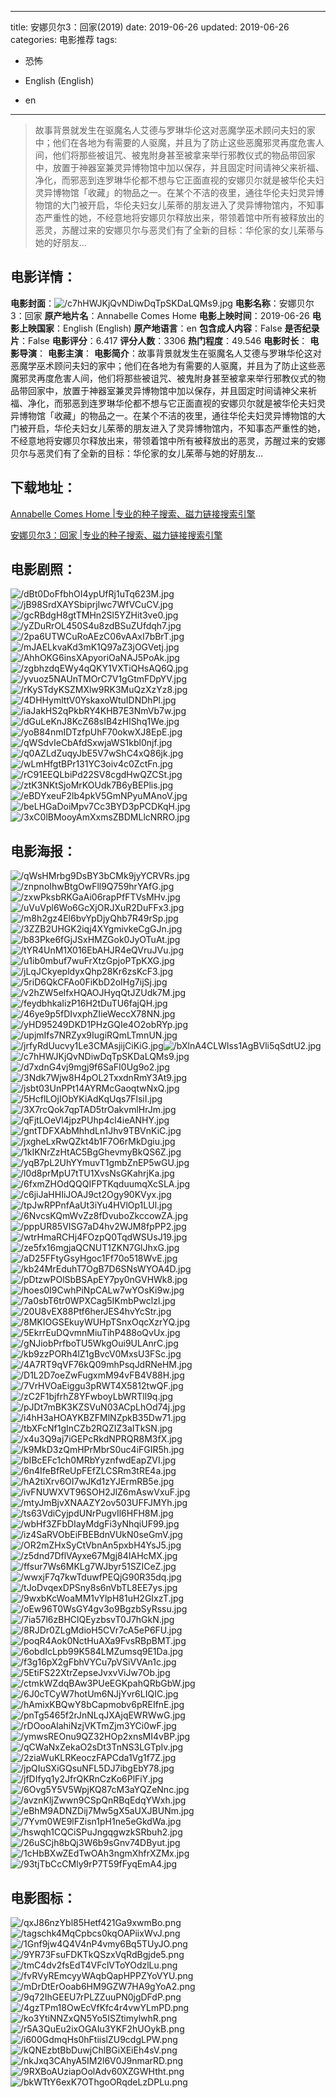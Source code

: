 
---
title: 安娜贝尔3：回家(2019)
date: 2019-06-26
updated: 2019-06-26
categories: 电影推荐
tags:
- 恐怖

- English (English)
- en
---


> 故事背景就发生在驱魔名人艾德与罗琳华伦这对恶魔学巫术顾问夫妇的家中；他们在各地为有需要的人驱魔，并且为了防止这些恶魔邪灵再度危害人间，他们将那些被诅咒、被鬼附身甚至被拿来举行邪教仪式的物品带回家中，放置于神器室兼灵异博物馆中加以保存，并且固定时间请神父来祈福、净化，而邪恶到连罗琳华伦都不想与它正面直视的安娜贝尔就是被华伦夫妇灵异博物馆「收藏」的物品之一。在某个不洁的夜里，通往华伦夫妇灵异博物馆的大门被开启，华伦夫妇女儿茱蒂的朋友进入了灵异博物馆内，不知事态严重性的她，不经意地将安娜贝尔释放出来，带领着馆中所有被释放出的恶灵，苏醒过来的安娜贝尔与恶灵们有了全新的目标：华伦家的女儿茱蒂与她的好朋友…

## **电影详情**：

**电影封面**：<img src="https://image.tmdb.org/t/p/w200/c7hHWJKjQvNDiwDqTpSKDaLQMs9.jpg" alt="/c7hHWJKjQvNDiwDqTpSKDaLQMs9.jpg" title="/c7hHWJKjQvNDiwDqTpSKDaLQMs9.jpg">
**电影名称**：安娜贝尔3：回家
**原产地片名**：Annabelle Comes Home
**电影上映时间**：2019-06-26
**电影上映国家**：English (English)
**原产地语言**：en
**包含成人内容**：False
**是否纪录片**：False
**电影评分**：6.417
**评分人数**：3306
**热门程度**：49.546
**电影时长**：
**电影导演**：
**电影主演**：
**电影简介**：故事背景就发生在驱魔名人艾德与罗琳华伦这对恶魔学巫术顾问夫妇的家中；他们在各地为有需要的人驱魔，并且为了防止这些恶魔邪灵再度危害人间，他们将那些被诅咒、被鬼附身甚至被拿来举行邪教仪式的物品带回家中，放置于神器室兼灵异博物馆中加以保存，并且固定时间请神父来祈福、净化，而邪恶到连罗琳华伦都不想与它正面直视的安娜贝尔就是被华伦夫妇灵异博物馆「收藏」的物品之一。在某个不洁的夜里，通往华伦夫妇灵异博物馆的大门被开启，华伦夫妇女儿茱蒂的朋友进入了灵异博物馆内，不知事态严重性的她，不经意地将安娜贝尔释放出来，带领着馆中所有被释放出的恶灵，苏醒过来的安娜贝尔与恶灵们有了全新的目标：华伦家的女儿茱蒂与她的好朋友…

## **下载地址**：
[Annabelle Comes Home |专业的种子搜索、磁力链接搜索引擎](https://movie.amd794.com:2083/?search=Annabelle%20Comes%20Home&ordering=&mode=match_phrase&page_size=10&page=1)

[安娜贝尔3：回家 |专业的种子搜索、磁力链接搜索引擎](https://movie.amd794.com:2083/?search=%E5%AE%89%E5%A8%9C%E8%B4%9D%E5%B0%943%EF%BC%9A%E5%9B%9E%E5%AE%B6&ordering=&mode=match_phrase&page_size=10&page=1)
 

## **电影剧照**：
<img src="https://image.tmdb.org/t/p/original/dBt0DoFfbhOI4ypUfRj1uTq623M.jpg" alt="/dBt0DoFfbhOI4ypUfRj1uTq623M.jpg" title="/dBt0DoFfbhOI4ypUfRj1uTq623M.jpg"><img src="https://image.tmdb.org/t/p/original/jB98SrdXAYSbiprjIwc7WfVCuCV.jpg" alt="/jB98SrdXAYSbiprjIwc7WfVCuCV.jpg" title="/jB98SrdXAYSbiprjIwc7WfVCuCV.jpg"><img src="https://image.tmdb.org/t/p/original/gcRBdgH8gtTMHn2Sl5YZHit3ve0.jpg" alt="/gcRBdgH8gtTMHn2Sl5YZHit3ve0.jpg" title="/gcRBdgH8gtTMHn2Sl5YZHit3ve0.jpg"><img src="https://image.tmdb.org/t/p/original/yZDuRrOL450S4u8zdBSuZUfdqh7.jpg" alt="/yZDuRrOL450S4u8zdBSuZUfdqh7.jpg" title="/yZDuRrOL450S4u8zdBSuZUfdqh7.jpg"><img src="https://image.tmdb.org/t/p/original/2pa6UTWCuRoAEzC06vAAxI7bBrT.jpg" alt="/2pa6UTWCuRoAEzC06vAAxI7bBrT.jpg" title="/2pa6UTWCuRoAEzC06vAAxI7bBrT.jpg"><img src="https://image.tmdb.org/t/p/original/mJAELkvaKd3mK1Q97aZ3jOGVetj.jpg" alt="/mJAELkvaKd3mK1Q97aZ3jOGVetj.jpg" title="/mJAELkvaKd3mK1Q97aZ3jOGVetj.jpg"><img src="https://image.tmdb.org/t/p/original/AhhOKG6insXApyoriOaNAJ5PoAk.jpg" alt="/AhhOKG6insXApyoriOaNAJ5PoAk.jpg" title="/AhhOKG6insXApyoriOaNAJ5PoAk.jpg"><img src="https://image.tmdb.org/t/p/original/zgbhzdqEWy4qQKY1VXTiQHsAQ6Q.jpg" alt="/zgbhzdqEWy4qQKY1VXTiQHsAQ6Q.jpg" title="/zgbhzdqEWy4qQKY1VXTiQHsAQ6Q.jpg"><img src="https://image.tmdb.org/t/p/original/yvuoz5NAUnTMOrC7V1gGtmFDpYV.jpg" alt="/yvuoz5NAUnTMOrC7V1gGtmFDpYV.jpg" title="/yvuoz5NAUnTMOrC7V1gGtmFDpYV.jpg"><img src="https://image.tmdb.org/t/p/original/rKySTdyKSZMXlw9RK3MuQzXzYz8.jpg" alt="/rKySTdyKSZMXlw9RK3MuQzXzYz8.jpg" title="/rKySTdyKSZMXlw9RK3MuQzXzYz8.jpg"><img src="https://image.tmdb.org/t/p/original/4DHHymlttV0YskaxoWtuIDNDhPl.jpg" alt="/4DHHymlttV0YskaxoWtuIDNDhPl.jpg" title="/4DHHymlttV0YskaxoWtuIDNDhPl.jpg"><img src="https://image.tmdb.org/t/p/original/iaJakHS2qPkbRY4KHB7E3NmVb7w.jpg" alt="/iaJakHS2qPkbRY4KHB7E3NmVb7w.jpg" title="/iaJakHS2qPkbRY4KHB7E3NmVb7w.jpg"><img src="https://image.tmdb.org/t/p/original/dGuLeKnJ8KcZ68sIB4zHlShq1We.jpg" alt="/dGuLeKnJ8KcZ68sIB4zHlShq1We.jpg" title="/dGuLeKnJ8KcZ68sIB4zHlShq1We.jpg"><img src="https://image.tmdb.org/t/p/original/yoB84nmIDTzfpUhF70okwXJ8EpE.jpg" alt="/yoB84nmIDTzfpUhF70okwXJ8EpE.jpg" title="/yoB84nmIDTzfpUhF70okwXJ8EpE.jpg"><img src="https://image.tmdb.org/t/p/original/qWSdvIeCbAfdSxwjaWS1kbl0njf.jpg" alt="/qWSdvIeCbAfdSxwjaWS1kbl0njf.jpg" title="/qWSdvIeCbAfdSxwjaWS1kbl0njf.jpg"><img src="https://image.tmdb.org/t/p/original/q0AZLdZuqyJbE5V7wShC4xQ86jk.jpg" alt="/q0AZLdZuqyJbE5V7wShC4xQ86jk.jpg" title="/q0AZLdZuqyJbE5V7wShC4xQ86jk.jpg"><img src="https://image.tmdb.org/t/p/original/wLmHfgtBPr131YC3oiv4c0ZctFn.jpg" alt="/wLmHfgtBPr131YC3oiv4c0ZctFn.jpg" title="/wLmHfgtBPr131YC3oiv4c0ZctFn.jpg"><img src="https://image.tmdb.org/t/p/original/rC91EEQLbiPd22SV8cgdHwQZCSt.jpg" alt="/rC91EEQLbiPd22SV8cgdHwQZCSt.jpg" title="/rC91EEQLbiPd22SV8cgdHwQZCSt.jpg"><img src="https://image.tmdb.org/t/p/original/ztK3NKtSjoMrKOUdk7B6yBEPlis.jpg" alt="/ztK3NKtSjoMrKOUdk7B6yBEPlis.jpg" title="/ztK3NKtSjoMrKOUdk7B6yBEPlis.jpg"><img src="https://image.tmdb.org/t/p/original/eBDYxeuF2lb4pkV5GmNPyuMAnoV.jpg" alt="/eBDYxeuF2lb4pkV5GmNPyuMAnoV.jpg" title="/eBDYxeuF2lb4pkV5GmNPyuMAnoV.jpg"><img src="https://image.tmdb.org/t/p/original/beLHGaDoiMpv7Cc3BYD3pPCDKqH.jpg" alt="/beLHGaDoiMpv7Cc3BYD3pPCDKqH.jpg" title="/beLHGaDoiMpv7Cc3BYD3pPCDKqH.jpg"><img src="https://image.tmdb.org/t/p/original/3xC0lBMooyAmXxmsZBDMLlcNRRO.jpg" alt="/3xC0lBMooyAmXxmsZBDMLlcNRRO.jpg" title="/3xC0lBMooyAmXxmsZBDMLlcNRRO.jpg">

## **电影海报**：
<img src="https://image.tmdb.org/t/p/original/qWsHMrbg9DsBY3bCMk9jyYCRVRs.jpg" alt="/qWsHMrbg9DsBY3bCMk9jyYCRVRs.jpg" title="/qWsHMrbg9DsBY3bCMk9jyYCRVRs.jpg"><img src="https://image.tmdb.org/t/p/original/znpnoIhwBtgOwFll9Q759hrYAfG.jpg" alt="/znpnoIhwBtgOwFll9Q759hrYAfG.jpg" title="/znpnoIhwBtgOwFll9Q759hrYAfG.jpg"><img src="https://image.tmdb.org/t/p/original/zxwPksbRKGaAi06rapPfFTVsMHv.jpg" alt="/zxwPksbRKGaAi06rapPfFTVsMHv.jpg" title="/zxwPksbRKGaAi06rapPfFTVsMHv.jpg"><img src="https://image.tmdb.org/t/p/original/uVuVpl6Wo6GcXjORJXuR2DuFFx3.jpg" alt="/uVuVpl6Wo6GcXjORJXuR2DuFFx3.jpg" title="/uVuVpl6Wo6GcXjORJXuR2DuFFx3.jpg"><img src="https://image.tmdb.org/t/p/original/m8h2gz4El6bvYpDjyQhb7R49rSp.jpg" alt="/m8h2gz4El6bvYpDjyQhb7R49rSp.jpg" title="/m8h2gz4El6bvYpDjyQhb7R49rSp.jpg"><img src="https://image.tmdb.org/t/p/original/3ZZB2UHGK2iqj4XYgmivkeCgGJn.jpg" alt="/3ZZB2UHGK2iqj4XYgmivkeCgGJn.jpg" title="/3ZZB2UHGK2iqj4XYgmivkeCgGJn.jpg"><img src="https://image.tmdb.org/t/p/original/b83Pke6fGjJSxHMZGok0JyOTuAt.jpg" alt="/b83Pke6fGjJSxHMZGok0JyOTuAt.jpg" title="/b83Pke6fGjJSxHMZGok0JyOTuAt.jpg"><img src="https://image.tmdb.org/t/p/original/tYR4UnM1X016EbAHJR4eQVruJVu.jpg" alt="/tYR4UnM1X016EbAHJR4eQVruJVu.jpg" title="/tYR4UnM1X016EbAHJR4eQVruJVu.jpg"><img src="https://image.tmdb.org/t/p/original/u1ib0mbuf7wuFrXtzGpjoPTpKXG.jpg" alt="/u1ib0mbuf7wuFrXtzGpjoPTpKXG.jpg" title="/u1ib0mbuf7wuFrXtzGpjoPTpKXG.jpg"><img src="https://image.tmdb.org/t/p/original/jLqJCkyepldyxQhp28Kr6zsKcF3.jpg" alt="/jLqJCkyepldyxQhp28Kr6zsKcF3.jpg" title="/jLqJCkyepldyxQhp28Kr6zsKcF3.jpg"><img src="https://image.tmdb.org/t/p/original/5riD6QkCFAo0FiKbD2oIHg7ijSj.jpg" alt="/5riD6QkCFAo0FiKbD2oIHg7ijSj.jpg" title="/5riD6QkCFAo0FiKbD2oIHg7ijSj.jpg"><img src="https://image.tmdb.org/t/p/original/v2hZW5elfxHQAOJHyqQtJZUdk7M.jpg" alt="/v2hZW5elfxHQAOJHyqQtJZUdk7M.jpg" title="/v2hZW5elfxHQAOJHyqQtJZUdk7M.jpg"><img src="https://image.tmdb.org/t/p/original/feydbhkaIizP16H2tDuTU6fajQH.jpg" alt="/feydbhkaIizP16H2tDuTU6fajQH.jpg" title="/feydbhkaIizP16H2tDuTU6fajQH.jpg"><img src="https://image.tmdb.org/t/p/original/46ye9p5fDIvxphZIieWeccX78NN.jpg" alt="/46ye9p5fDIvxphZIieWeccX78NN.jpg" title="/46ye9p5fDIvxphZIieWeccX78NN.jpg"><img src="https://image.tmdb.org/t/p/original/yHD95249DKD1PHzGQIe4O2obRYp.jpg" alt="/yHD95249DKD1PHzGQIe4O2obRYp.jpg" title="/yHD95249DKD1PHzGQIe4O2obRYp.jpg"><img src="https://image.tmdb.org/t/p/original/upjmIfs7NRZyx9IugiRQmLTmnUN.jpg" alt="/upjmIfs7NRZyx9IugiRQmLTmnUN.jpg" title="/upjmIfs7NRZyx9IugiRQmLTmnUN.jpg"><img src="https://image.tmdb.org/t/p/original/jrfyRdUucvy1Le3CMAsjijCiKiG.jpg" alt="/jrfyRdUucvy1Le3CMAsjijCiKiG.jpg" title="/jrfyRdUucvy1Le3CMAsjijCiKiG.jpg"><img src="https://image.tmdb.org/t/p/original/bXlnA4CLWIss1AgBVli5qSdtU2.jpg" alt="/bXlnA4CLWIss1AgBVli5qSdtU2.jpg" title="/bXlnA4CLWIss1AgBVli5qSdtU2.jpg"><img src="https://image.tmdb.org/t/p/original/c7hHWJKjQvNDiwDqTpSKDaLQMs9.jpg" alt="/c7hHWJKjQvNDiwDqTpSKDaLQMs9.jpg" title="/c7hHWJKjQvNDiwDqTpSKDaLQMs9.jpg"><img src="https://image.tmdb.org/t/p/original/d7xdnG4vj9mgj9f6SaFI0Ug9o2.jpg" alt="/d7xdnG4vj9mgj9f6SaFI0Ug9o2.jpg" title="/d7xdnG4vj9mgj9f6SaFI0Ug9o2.jpg"><img src="https://image.tmdb.org/t/p/original/3Ndk7Wjw8H4pOL2TxxdnRmY3At9.jpg" alt="/3Ndk7Wjw8H4pOL2TxxdnRmY3At9.jpg" title="/3Ndk7Wjw8H4pOL2TxxdnRmY3At9.jpg"><img src="https://image.tmdb.org/t/p/original/jsbt03UnPPt14AYRMcGaoqtwNxQ.jpg" alt="/jsbt03UnPPt14AYRMcGaoqtwNxQ.jpg" title="/jsbt03UnPPt14AYRMcGaoqtwNxQ.jpg"><img src="https://image.tmdb.org/t/p/original/5HcflLOjIObYKiAdKqUqs7FlsiI.jpg" alt="/5HcflLOjIObYKiAdKqUqs7FlsiI.jpg" title="/5HcflLOjIObYKiAdKqUqs7FlsiI.jpg"><img src="https://image.tmdb.org/t/p/original/3X7rcQok7qpTAD5trOakvmlHrJm.jpg" alt="/3X7rcQok7qpTAD5trOakvmlHrJm.jpg" title="/3X7rcQok7qpTAD5trOakvmlHrJm.jpg"><img src="https://image.tmdb.org/t/p/original/qFjtLOeVl4jpzPUhp4cl4ieANHY.jpg" alt="/qFjtLOeVl4jpzPUhp4cl4ieANHY.jpg" title="/qFjtLOeVl4jpzPUhp4cl4ieANHY.jpg"><img src="https://image.tmdb.org/t/p/original/gntTDFXAbMhhdLn1Jhv9TBVnKiC.jpg" alt="/gntTDFXAbMhhdLn1Jhv9TBVnKiC.jpg" title="/gntTDFXAbMhhdLn1Jhv9TBVnKiC.jpg"><img src="https://image.tmdb.org/t/p/original/jxgheLxRwQZkt4b1F7O6rMkDgiu.jpg" alt="/jxgheLxRwQZkt4b1F7O6rMkDgiu.jpg" title="/jxgheLxRwQZkt4b1F7O6rMkDgiu.jpg"><img src="https://image.tmdb.org/t/p/original/1kIKNrZzHtAC5BgGhevmyBkQS6Z.jpg" alt="/1kIKNrZzHtAC5BgGhevmyBkQS6Z.jpg" title="/1kIKNrZzHtAC5BgGhevmyBkQS6Z.jpg"><img src="https://image.tmdb.org/t/p/original/yqB7pL2UhYYmuvT1gmbZnEP5wGU.jpg" alt="/yqB7pL2UhYYmuvT1gmbZnEP5wGU.jpg" title="/yqB7pL2UhYYmuvT1gmbZnEP5wGU.jpg"><img src="https://image.tmdb.org/t/p/original/l0d8prMpU7tTU1XvsNsGKahrjKa.jpg" alt="/l0d8prMpU7tTU1XvsNsGKahrjKa.jpg" title="/l0d8prMpU7tTU1XvsNsGKahrjKa.jpg"><img src="https://image.tmdb.org/t/p/original/6fxmZHOdQQQIFPTKqduumqXcSLA.jpg" alt="/6fxmZHOdQQQIFPTKqduumqXcSLA.jpg" title="/6fxmZHOdQQQIFPTKqduumqXcSLA.jpg"><img src="https://image.tmdb.org/t/p/original/c6jiJaHHIiJOAJ9ct2Ogy90KVyx.jpg" alt="/c6jiJaHHIiJOAJ9ct2Ogy90KVyx.jpg" title="/c6jiJaHHIiJOAJ9ct2Ogy90KVyx.jpg"><img src="https://image.tmdb.org/t/p/original/tpJwRPPnfAaUt3iYu4HVlOp1LUl.jpg" alt="/tpJwRPPnfAaUt3iYu4HVlOp1LUl.jpg" title="/tpJwRPPnfAaUt3iYu4HVlOp1LUl.jpg"><img src="https://image.tmdb.org/t/p/original/6NvcsKQmWvZz8fDvuboZkccowZA.jpg" alt="/6NvcsKQmWvZz8fDvuboZkccowZA.jpg" title="/6NvcsKQmWvZz8fDvuboZkccowZA.jpg"><img src="https://image.tmdb.org/t/p/original/pppUR85VISG7aD4hv2WJM8fpPP2.jpg" alt="/pppUR85VISG7aD4hv2WJM8fpPP2.jpg" title="/pppUR85VISG7aD4hv2WJM8fpPP2.jpg"><img src="https://image.tmdb.org/t/p/original/wtrHmaRCHj4FOzpQ0TqdWSUsJ19.jpg" alt="/wtrHmaRCHj4FOzpQ0TqdWSUsJ19.jpg" title="/wtrHmaRCHj4FOzpQ0TqdWSUsJ19.jpg"><img src="https://image.tmdb.org/t/p/original/ze5fx16mgjaQCNUT1ZKN7GlJhxG.jpg" alt="/ze5fx16mgjaQCNUT1ZKN7GlJhxG.jpg" title="/ze5fx16mgjaQCNUT1ZKN7GlJhxG.jpg"><img src="https://image.tmdb.org/t/p/original/aD25FFtyGsyHgoc1Ff70o518WvE.jpg" alt="/aD25FFtyGsyHgoc1Ff70o518WvE.jpg" title="/aD25FFtyGsyHgoc1Ff70o518WvE.jpg"><img src="https://image.tmdb.org/t/p/original/kb24MrEduhT7OgB7D6SNsWYOA4D.jpg" alt="/kb24MrEduhT7OgB7D6SNsWYOA4D.jpg" title="/kb24MrEduhT7OgB7D6SNsWYOA4D.jpg"><img src="https://image.tmdb.org/t/p/original/pDtzwPOlSbBSApEY7py0nGVHWk8.jpg" alt="/pDtzwPOlSbBSApEY7py0nGVHWk8.jpg" title="/pDtzwPOlSbBSApEY7py0nGVHWk8.jpg"><img src="https://image.tmdb.org/t/p/original/hoes0I9CwhPiNpCALw7wYOsKi9w.jpg" alt="/hoes0I9CwhPiNpCALw7wYOsKi9w.jpg" title="/hoes0I9CwhPiNpCALw7wYOsKi9w.jpg"><img src="https://image.tmdb.org/t/p/original/7a0sbT6tr0WPXCag5IKmbPwclzl.jpg" alt="/7a0sbT6tr0WPXCag5IKmbPwclzl.jpg" title="/7a0sbT6tr0WPXCag5IKmbPwclzl.jpg"><img src="https://image.tmdb.org/t/p/original/20U8vEX88Ptf6herJES4hvYcStr.jpg" alt="/20U8vEX88Ptf6herJES4hvYcStr.jpg" title="/20U8vEX88Ptf6herJES4hvYcStr.jpg"><img src="https://image.tmdb.org/t/p/original/8MKIOGSEkuyWUHpTSnxOqcXzrYQ.jpg" alt="/8MKIOGSEkuyWUHpTSnxOqcXzrYQ.jpg" title="/8MKIOGSEkuyWUHpTSnxOqcXzrYQ.jpg"><img src="https://image.tmdb.org/t/p/original/5EkrrEuDQvmnMiuTihP488oQvUx.jpg" alt="/5EkrrEuDQvmnMiuTihP488oQvUx.jpg" title="/5EkrrEuDQvmnMiuTihP488oQvUx.jpg"><img src="https://image.tmdb.org/t/p/original/gNJiobPrfboTU5WkgOui9ULAnrC.jpg" alt="/gNJiobPrfboTU5WkgOui9ULAnrC.jpg" title="/gNJiobPrfboTU5WkgOui9ULAnrC.jpg"><img src="https://image.tmdb.org/t/p/original/kb9zzPORh4lZ1gBvcV0MxsU3FSc.jpg" alt="/kb9zzPORh4lZ1gBvcV0MxsU3FSc.jpg" title="/kb9zzPORh4lZ1gBvcV0MxsU3FSc.jpg"><img src="https://image.tmdb.org/t/p/original/4A7RT9qVF76kQ09mhPsqJdRNeHM.jpg" alt="/4A7RT9qVF76kQ09mhPsqJdRNeHM.jpg" title="/4A7RT9qVF76kQ09mhPsqJdRNeHM.jpg"><img src="https://image.tmdb.org/t/p/original/D1L2D7oeZwFugxmM94vFB4V88H.jpg" alt="/D1L2D7oeZwFugxmM94vFB4V88H.jpg" title="/D1L2D7oeZwFugxmM94vFB4V88H.jpg"><img src="https://image.tmdb.org/t/p/original/7VrHVOaEiggu3pRWT4X5812twQF.jpg" alt="/7VrHVOaEiggu3pRWT4X5812twQF.jpg" title="/7VrHVOaEiggu3pRWT4X5812twQF.jpg"><img src="https://image.tmdb.org/t/p/original/zC2F1bjfrhZ8YFwboyLbWRTll9q.jpg" alt="/zC2F1bjfrhZ8YFwboyLbWRTll9q.jpg" title="/zC2F1bjfrhZ8YFwboyLbWRTll9q.jpg"><img src="https://image.tmdb.org/t/p/original/pJDt7mBK3KZSVuN03ACpLhOd74j.jpg" alt="/pJDt7mBK3KZSVuN03ACpLhOd74j.jpg" title="/pJDt7mBK3KZSVuN03ACpLhOd74j.jpg"><img src="https://image.tmdb.org/t/p/original/i4hH3aHOAYKBZFMlNZpkB35Dw71.jpg" alt="/i4hH3aHOAYKBZFMlNZpkB35Dw71.jpg" title="/i4hH3aHOAYKBZFMlNZpkB35Dw71.jpg"><img src="https://image.tmdb.org/t/p/original/tbXFcNf1gInCZb2RQZIZ3aITkSN.jpg" alt="/tbXFcNf1gInCZb2RQZIZ3aITkSN.jpg" title="/tbXFcNf1gInCZb2RQZIZ3aITkSN.jpg"><img src="https://image.tmdb.org/t/p/original/x4u3Q9aj7iGEPcRkdNPRQR8M3fX.jpg" alt="/x4u3Q9aj7iGEPcRkdNPRQR8M3fX.jpg" title="/x4u3Q9aj7iGEPcRkdNPRQR8M3fX.jpg"><img src="https://image.tmdb.org/t/p/original/k9MkD3zQmHPrMbrS0uc4iFGIR5h.jpg" alt="/k9MkD3zQmHPrMbrS0uc4iFGIR5h.jpg" title="/k9MkD3zQmHPrMbrS0uc4iFGIR5h.jpg"><img src="https://image.tmdb.org/t/p/original/bIBcEFc1ch0MRbYyznfwdEapZVI.jpg" alt="/bIBcEFc1ch0MRbYyznfwdEapZVI.jpg" title="/bIBcEFc1ch0MRbYyznfwdEapZVI.jpg"><img src="https://image.tmdb.org/t/p/original/6n4IfeBfReUpFEfZLCSRm3tRE4a.jpg" alt="/6n4IfeBfReUpFEfZLCSRm3tRE4a.jpg" title="/6n4IfeBfReUpFEfZLCSRm3tRE4a.jpg"><img src="https://image.tmdb.org/t/p/original/hA2tiXrv6OI7wJKd1zYJErmRB5e.jpg" alt="/hA2tiXrv6OI7wJKd1zYJErmRB5e.jpg" title="/hA2tiXrv6OI7wJKd1zYJErmRB5e.jpg"><img src="https://image.tmdb.org/t/p/original/ivFNUWXVT96SOH2JlZ6mAswVxuF.jpg" alt="/ivFNUWXVT96SOH2JlZ6mAswVxuF.jpg" title="/ivFNUWXVT96SOH2JlZ6mAswVxuF.jpg"><img src="https://image.tmdb.org/t/p/original/mtyJmBjvXNAAZY2ov503UFFJMYh.jpg" alt="/mtyJmBjvXNAAZY2ov503UFFJMYh.jpg" title="/mtyJmBjvXNAAZY2ov503UFFJMYh.jpg"><img src="https://image.tmdb.org/t/p/original/ts63VdiCyjpdUNrPugvIl6HFH8M.jpg" alt="/ts63VdiCyjpdUNrPugvIl6HFH8M.jpg" title="/ts63VdiCyjpdUNrPugvIl6HFH8M.jpg"><img src="https://image.tmdb.org/t/p/original/wbHf3ZFbDIayMdgFi3yNhqiUF99.jpg" alt="/wbHf3ZFbDIayMdgFi3yNhqiUF99.jpg" title="/wbHf3ZFbDIayMdgFi3yNhqiUF99.jpg"><img src="https://image.tmdb.org/t/p/original/iz4SaRVObEiFBEBdnVUkN0seGmV.jpg" alt="/iz4SaRVObEiFBEBdnVUkN0seGmV.jpg" title="/iz4SaRVObEiFBEBdnVUkN0seGmV.jpg"><img src="https://image.tmdb.org/t/p/original/OR2mZHxSyCtVbnAn5pxbH4YsJ5.jpg" alt="/OR2mZHxSyCtVbnAn5pxbH4YsJ5.jpg" title="/OR2mZHxSyCtVbnAn5pxbH4YsJ5.jpg"><img src="https://image.tmdb.org/t/p/original/z5dnd7DflVAyxe67Mgj84IAHcMX.jpg" alt="/z5dnd7DflVAyxe67Mgj84IAHcMX.jpg" title="/z5dnd7DflVAyxe67Mgj84IAHcMX.jpg"><img src="https://image.tmdb.org/t/p/original/ffsur7Ws6MKLg7WJbyr51SZICeZ.jpg" alt="/ffsur7Ws6MKLg7WJbyr51SZICeZ.jpg" title="/ffsur7Ws6MKLg7WJbyr51SZICeZ.jpg"><img src="https://image.tmdb.org/t/p/original/wwxjF7q7kwTduwfPEQjG90R35dq.jpg" alt="/wwxjF7q7kwTduwfPEQjG90R35dq.jpg" title="/wwxjF7q7kwTduwfPEQjG90R35dq.jpg"><img src="https://image.tmdb.org/t/p/original/tJoDvqexDPSny8s6nVbTL8EE7ys.jpg" alt="/tJoDvqexDPSny8s6nVbTL8EE7ys.jpg" title="/tJoDvqexDPSny8s6nVbTL8EE7ys.jpg"><img src="https://image.tmdb.org/t/p/original/9wxbKcWoaMM1vYlpH81uH2GIxzT.jpg" alt="/9wxbKcWoaMM1vYlpH81uH2GIxzT.jpg" title="/9wxbKcWoaMM1vYlpH81uH2GIxzT.jpg"><img src="https://image.tmdb.org/t/p/original/oEw96T0WsGY4gv3o9BgzbSyRssu.jpg" alt="/oEw96T0WsGY4gv3o9BgzbSyRssu.jpg" title="/oEw96T0WsGY4gv3o9BgzbSyRssu.jpg"><img src="https://image.tmdb.org/t/p/original/7ia57l6zBHClQEyzbsvT0J7hGkN.jpg" alt="/7ia57l6zBHClQEyzbsvT0J7hGkN.jpg" title="/7ia57l6zBHClQEyzbsvT0J7hGkN.jpg"><img src="https://image.tmdb.org/t/p/original/8RJDr0ZLgMdioH5CVr7cA5eP6FU.jpg" alt="/8RJDr0ZLgMdioH5CVr7cA5eP6FU.jpg" title="/8RJDr0ZLgMdioH5CVr7cA5eP6FU.jpg"><img src="https://image.tmdb.org/t/p/original/poqR4Aok0NctHuAXa9FvsRBpBMT.jpg" alt="/poqR4Aok0NctHuAXa9FvsRBpBMT.jpg" title="/poqR4Aok0NctHuAXa9FvsRBpBMT.jpg"><img src="https://image.tmdb.org/t/p/original/6obdIcLpb99K584LMZumsq9E1Da.jpg" alt="/6obdIcLpb99K584LMZumsq9E1Da.jpg" title="/6obdIcLpb99K584LMZumsq9E1Da.jpg"><img src="https://image.tmdb.org/t/p/original/f3g16pX2gFbhVYCu7pVSiVVAn1c.jpg" alt="/f3g16pX2gFbhVYCu7pVSiVVAn1c.jpg" title="/f3g16pX2gFbhVYCu7pVSiVVAn1c.jpg"><img src="https://image.tmdb.org/t/p/original/5EtiFS22XtrZepseJvxvViJw7Ob.jpg" alt="/5EtiFS22XtrZepseJvxvViJw7Ob.jpg" title="/5EtiFS22XtrZepseJvxvViJw7Ob.jpg"><img src="https://image.tmdb.org/t/p/original/ctmkWZdqBAw3PUeEGKpahQRbGbW.jpg" alt="/ctmkWZdqBAw3PUeEGKpahQRbGbW.jpg" title="/ctmkWZdqBAw3PUeEGKpahQRbGbW.jpg"><img src="https://image.tmdb.org/t/p/original/6J0cTCyW7hotUm6NJjYvr6LIQIC.jpg" alt="/6J0cTCyW7hotUm6NJjYvr6LIQIC.jpg" title="/6J0cTCyW7hotUm6NJjYvr6LIQIC.jpg"><img src="https://image.tmdb.org/t/p/original/hAmixKBQwY8bCapmobv6pREIfnE.jpg" alt="/hAmixKBQwY8bCapmobv6pREIfnE.jpg" title="/hAmixKBQwY8bCapmobv6pREIfnE.jpg"><img src="https://image.tmdb.org/t/p/original/pnTg5465f2rJnNLqJXAjqEWRWwG.jpg" alt="/pnTg5465f2rJnNLqJXAjqEWRWwG.jpg" title="/pnTg5465f2rJnNLqJXAjqEWRWwG.jpg"><img src="https://image.tmdb.org/t/p/original/rDOooAlahiNzjVKTmZjm3YCi0wF.jpg" alt="/rDOooAlahiNzjVKTmZjm3YCi0wF.jpg" title="/rDOooAlahiNzjVKTmZjm3YCi0wF.jpg"><img src="https://image.tmdb.org/t/p/original/ymwsREOnu9QZ32HOp2xnsMI4vBP.jpg" alt="/ymwsREOnu9QZ32HOp2xnsMI4vBP.jpg" title="/ymwsREOnu9QZ32HOp2xnsMI4vBP.jpg"><img src="https://image.tmdb.org/t/p/original/qCWaNxZekaO2sDt3TnNS3LGTpIv.jpg" alt="/qCWaNxZekaO2sDt3TnNS3LGTpIv.jpg" title="/qCWaNxZekaO2sDt3TnNS3LGTpIv.jpg"><img src="https://image.tmdb.org/t/p/original/2ziaWuKLRKeoczFAPCda1Vg1f7Z.jpg" alt="/2ziaWuKLRKeoczFAPCda1Vg1f7Z.jpg" title="/2ziaWuKLRKeoczFAPCda1Vg1f7Z.jpg"><img src="https://image.tmdb.org/t/p/original/jpQIuSXiGQsuNFL5DJ7ibgEbY78.jpg" alt="/jpQIuSXiGQsuNFL5DJ7ibgEbY78.jpg" title="/jpQIuSXiGQsuNFL5DJ7ibgEbY78.jpg"><img src="https://image.tmdb.org/t/p/original/jfDIfyq1y2JfrQKRnCzKo6PlFiY.jpg" alt="/jfDIfyq1y2JfrQKRnCzKo6PlFiY.jpg" title="/jfDIfyq1y2JfrQKRnCzKo6PlFiY.jpg"><img src="https://image.tmdb.org/t/p/original/6Ovg5Y5V5WpjKQ87cM3aYQZeNnc.jpg" alt="/6Ovg5Y5V5WpjKQ87cM3aYQZeNnc.jpg" title="/6Ovg5Y5V5WpjKQ87cM3aYQZeNnc.jpg"><img src="https://image.tmdb.org/t/p/original/avznKljZwwn9CSpQnRBqEdqYWxh.jpg" alt="/avznKljZwwn9CSpQnRBqEdqYWxh.jpg" title="/avznKljZwwn9CSpQnRBqEdqYWxh.jpg"><img src="https://image.tmdb.org/t/p/original/eBhM9ADNZDij7Mw5gX5aUXJBUNm.jpg" alt="/eBhM9ADNZDij7Mw5gX5aUXJBUNm.jpg" title="/eBhM9ADNZDij7Mw5gX5aUXJBUNm.jpg"><img src="https://image.tmdb.org/t/p/original/7Yvm0WE9lFZisn1pH1ne5eGkdWa.jpg" alt="/7Yvm0WE9lFZisn1pH1ne5eGkdWa.jpg" title="/7Yvm0WE9lFZisn1pH1ne5eGkdWa.jpg"><img src="https://image.tmdb.org/t/p/original/hswqh1CQCiSPuJngqgwzkSRbuh2.jpg" alt="/hswqh1CQCiSPuJngqgwzkSRbuh2.jpg" title="/hswqh1CQCiSPuJngqgwzkSRbuh2.jpg"><img src="https://image.tmdb.org/t/p/original/26uSCjh8bQj3W6b9sGnv74DByut.jpg" alt="/26uSCjh8bQj3W6b9sGnv74DByut.jpg" title="/26uSCjh8bQj3W6b9sGnv74DByut.jpg"><img src="https://image.tmdb.org/t/p/original/1cHbBXwZEdTwOAh3ngmXhfrXZMx.jpg" alt="/1cHbBXwZEdTwOAh3ngmXhfrXZMx.jpg" title="/1cHbBXwZEdTwOAh3ngmXhfrXZMx.jpg"><img src="https://image.tmdb.org/t/p/original/93tjTbCcCMly9rP7T59fFyqEmA4.jpg" alt="/93tjTbCcCMly9rP7T59fFyqEmA4.jpg" title="/93tjTbCcCMly9rP7T59fFyqEmA4.jpg">

## **电影图标**：
<img src="https://image.tmdb.org/t/p/original/qxJ86nzYbl85Hetf421Ga9xwmBo.png" alt="/qxJ86nzYbl85Hetf421Ga9xwmBo.png" title="/qxJ86nzYbl85Hetf421Ga9xwmBo.png"><img src="https://image.tmdb.org/t/p/original/tagschk4MqCpbcs0kqOAPiixWvJ.png" alt="/tagschk4MqCpbcs0kqOAPiixWvJ.png" title="/tagschk4MqCpbcs0kqOAPiixWvJ.png"><img src="https://image.tmdb.org/t/p/original/1Gnf9jw4Q4V4nP4vmy6Bq5TUyJO.png" alt="/1Gnf9jw4Q4V4nP4vmy6Bq5TUyJO.png" title="/1Gnf9jw4Q4V4nP4vmy6Bq5TUyJO.png"><img src="https://image.tmdb.org/t/p/original/9YR73FsuFDKTkQSzxVqRdBgjde5.png" alt="/9YR73FsuFDKTkQSzxVqRdBgjde5.png" title="/9YR73FsuFDKTkQSzxVqRdBgjde5.png"><img src="https://image.tmdb.org/t/p/original/tmC4dv2fsEdT4VFclVToYOdzlLu.png" alt="/tmC4dv2fsEdT4VFclVToYOdzlLu.png" title="/tmC4dv2fsEdT4VFclVToYOdzlLu.png"><img src="https://image.tmdb.org/t/p/original/fvRVyREmcyyWAqbQapHPPZYoVYU.png" alt="/fvRVyREmcyyWAqbQapHPPZYoVYU.png" title="/fvRVyREmcyyWAqbQapHPPZYoVYU.png"><img src="https://image.tmdb.org/t/p/original/mDrDtErOoab6HM9GZW7HA9gYoA2.png" alt="/mDrDtErOoab6HM9GZW7HA9gYoA2.png" title="/mDrDtErOoab6HM9GZW7HA9gYoA2.png"><img src="https://image.tmdb.org/t/p/original/9q72IhGEEU7rPLZZuuPN0jgDFdP.png" alt="/9q72IhGEEU7rPLZZuuPN0jgDFdP.png" title="/9q72IhGEEU7rPLZZuuPN0jgDFdP.png"><img src="https://image.tmdb.org/t/p/original/4gzTPm18OwEcVfKfc4r4vwYLmPD.png" alt="/4gzTPm18OwEcVfKfc4r4vwYLmPD.png" title="/4gzTPm18OwEcVfKfc4r4vwYLmPD.png"><img src="https://image.tmdb.org/t/p/original/ko3YtiNNZxQN5Yo5ISZtimylwhR.png" alt="/ko3YtiNNZxQN5Yo5ISZtimylwhR.png" title="/ko3YtiNNZxQN5Yo5ISZtimylwhR.png"><img src="https://image.tmdb.org/t/p/original/r5A3QuEu2ixOGAIu3YKF2hUOykB.png" alt="/r5A3QuEu2ixOGAIu3YKF2hUOykB.png" title="/r5A3QuEu2ixOGAIu3YKF2hUOykB.png"><img src="https://image.tmdb.org/t/p/original/i600GdmqHs0hFtiislZU9cdgLPW.png" alt="/i600GdmqHs0hFtiislZU9cdgLPW.png" title="/i600GdmqHs0hFtiislZU9cdgLPW.png"><img src="https://image.tmdb.org/t/p/original/kQNEzbtBbDuwjChlBGiXEiEh4sV.png" alt="/kQNEzbtBbDuwjChlBGiXEiEh4sV.png" title="/kQNEzbtBbDuwjChlBGiXEiEh4sV.png"><img src="https://image.tmdb.org/t/p/original/nkJxq3CAhyA5IM2l6V0J9nmarRD.png" alt="/nkJxq3CAhyA5IM2l6V0J9nmarRD.png" title="/nkJxq3CAhyA5IM2l6V0J9nmarRD.png"><img src="https://image.tmdb.org/t/p/original/9RXBoAUziapOolAdv60XZGWHtht.png" alt="/9RXBoAUziapOolAdv60XZGWHtht.png" title="/9RXBoAUziapOolAdv60XZGWHtht.png"><img src="https://image.tmdb.org/t/p/original/bkWTtY6exK7OThgoORqdeLzDPLu.png" alt="/bkWTtY6exK7OThgoORqdeLzDPLu.png" title="/bkWTtY6exK7OThgoORqdeLzDPLu.png">
